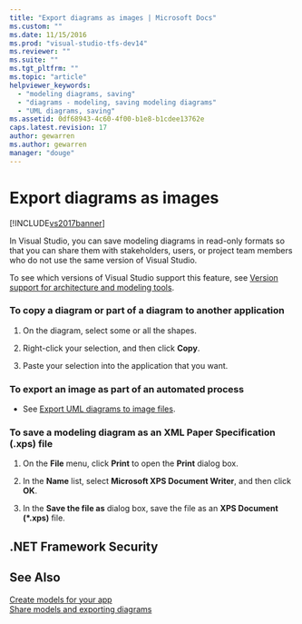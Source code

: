 ```yaml
---
title: "Export diagrams as images | Microsoft Docs"
ms.custom: ""
ms.date: 11/15/2016
ms.prod: "visual-studio-tfs-dev14"
ms.reviewer: ""
ms.suite: ""
ms.tgt_pltfrm: ""
ms.topic: "article"
helpviewer_keywords: 
  - "modeling diagrams, saving"
  - "diagrams - modeling, saving modeling diagrams"
  - "UML diagrams, saving"
ms.assetid: 0df68943-4c60-4f00-b1e8-b1cdee13762e
caps.latest.revision: 17
author: gewarren
ms.author: gewarren
manager: "douge"
---
```

# Export diagrams as images
[!INCLUDE[vs2017banner](../includes/vs2017banner.md)]

In Visual Studio, you can save modeling diagrams in read-only formats so that you can share them with stakeholders, users, or project team members who do not use the same version of Visual Studio.  
  
 To see which versions of Visual Studio support this feature, see [Version support for architecture and modeling tools](../modeling/what-s-new-for-design-in-visual-studio.md#VersionSupport).  
  
### To copy a diagram or part of a diagram to another application  
  
1.  On the diagram, select some or all the shapes.  
  
2.  Right-click your selection, and then click **Copy**.  
  
3.  Paste your selection into the application that you want.  
  
### To export an image as part of an automated process  
  
-   See [Export UML diagrams to image files](../modeling/export-uml-diagrams-to-image-files.md).  
  
### To save a modeling diagram as an XML Paper Specification (.xps) file  
  
1.  On the **File** menu, click **Print** to open the **Print** dialog box.  
  
2.  In the **Name** list, select **Microsoft XPS Document Writer**, and then click **OK**.  
  
3.  In the **Save the file as** dialog box, save the file as an **XPS Document (\*.xps)** file.  
  
## .NET Framework Security  
  
## See Also  
 [Create models for your app](../modeling/create-models-for-your-app.md)   
 [Share models and exporting diagrams](../modeling/share-models-and-exporting-diagrams.md)




